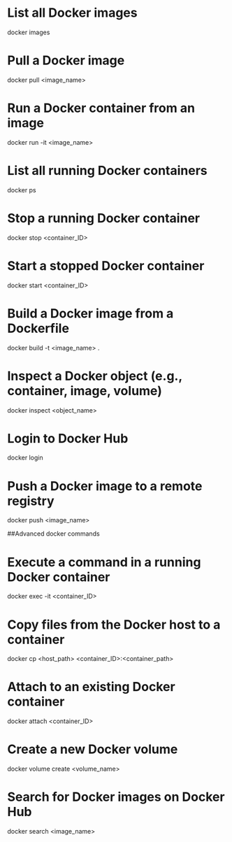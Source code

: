 # List all Docker images
docker images

# Pull a Docker image
docker pull <image_name>

# Run a Docker container from an image
docker run -it <image_name>

# List all running Docker containers
docker ps

# Stop a running Docker container
docker stop <container_ID>

# Start a stopped Docker container
docker start <container_ID>

# Build a Docker image from a Dockerfile
docker build -t <image_name> .

# Inspect a Docker object (e.g., container, image, volume)
docker inspect <object_name>

# Login to Docker Hub
docker login

# Push a Docker image to a remote registry
docker push <image_name>

##Advanced docker commands
# Execute a command in a running Docker container
docker exec -it <container_ID> <command>

# Copy files from the Docker host to a container
docker cp <host_path> <container_ID>:<container_path>

# Attach to an existing Docker container
docker attach <container_ID>

# Create a new Docker volume
docker volume create <volume_name>

# Search for Docker images on Docker Hub
docker search <image_name>
